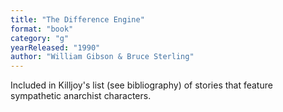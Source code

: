 ```yaml
---
title: "The Difference Engine"
format: "book"
category: "g"
yearReleased: "1990"
author: "William Gibson & Bruce Sterling"
---
```

Included in  Killjoy's list (see bibliography) of stories that feature sympathetic  anarchist characters.
 
 
